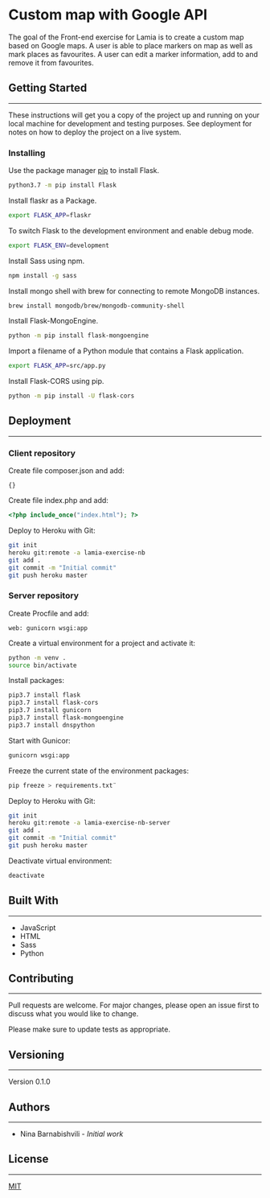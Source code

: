 # Custom map with Google API

The goal of the Front-end exercise for Lamia is to create a custom map based on Google maps. A user is able to place markers on map as well as mark places as favourites. A user can edit a marker information, add to and remove it from favourites.

## Getting Started
---
These instructions will get you a copy of the project up and running on your local machine for development and testing purposes. See deployment for notes on how to deploy the project on a live system.

### Installing

Use the package manager [pip](https://pip.pypa.io/en/stable/) to install Flask.

```bash
python3.7 -m pip install Flask
```

Install flaskr as a Package.
```bash
export FLASK_APP=flaskr
```

To switch Flask to the development environment and enable debug mode.
```bash
export FLASK_ENV=development
```

Install Sass using npm.
```bash
npm install -g sass
```

Install mongo shell with brew for connecting to remote MongoDB instances.
```bash
brew install mongodb/brew/mongodb-community-shell
```

Install Flask-MongoEngine.
```bash
python -m pip install flask-mongoengine
```

Import a filename of a Python module that contains a Flask application.
```bash
export FLASK_APP=src/app.py
```

Install Flask-CORS using pip.
```bash
python -m pip install -U flask-cors
```

## Deployment
---

### Client repository

Create file composer.json and add:
```
{}
```

Create file index.php and add:
```php
<?php include_once("index.html"); ?>
```

Deploy to Heroku with Git:
```bash
git init
heroku git:remote -a lamia-exercise-nb
git add .
git commit -m "Initial commit"
git push heroku master
```

### Server repository

Create Procfile and add:
```
web: gunicorn wsgi:app
```

Create a virtual environment for a project and activate it:
```bash
python -m venv .
source bin/activate
```

Install packages:
```bash
pip3.7 install flask
pip3.7 install flask-cors
pip3.7 install gunicorn
pip3.7 install flask-mongoengine
pip3.7 install dnspython
```

Start with Gunicor:
```bash
gunicorn wsgi:app
```

Freeze the current state of the environment packages:
```bash
pip freeze > requirements.txt¨
```

Deploy to Heroku with Git:
```bash
git init
heroku git:remote -a lamia-exercise-nb-server
git add .
git commit -m "Initial commit"
git push heroku master
```

Deactivate virtual environment:
```bash
deactivate
```

## Built With
---

- JavaScript
- HTML
- Sass
- Python

## Contributing
---

Pull requests are welcome. For major changes, please open an issue first to discuss what you would like to change.

Please make sure to update tests as appropriate.

## Versioning
---

Version 0.1.0

## Authors
---

- Nina Barnabishvili - *Initial work*

## License
---

[MIT](https://choosealicense.com/licenses/mit/)
